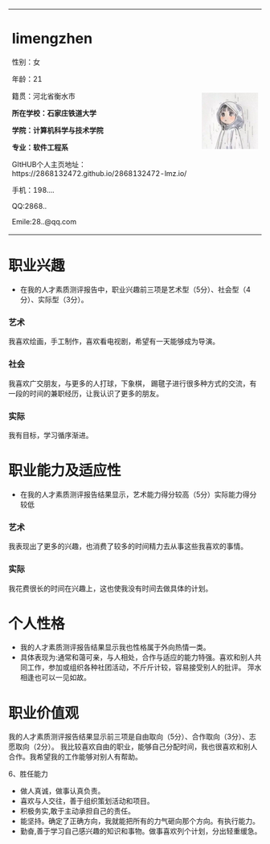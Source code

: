 <table border="0">
  <tr>
    <td width="75%">
      <h1>limengzhen</h1>
      <p>性别：女</p>
      <p>年龄：21</p>
       <p>籍贯：河北省衡水市</p>
       <p><b>所在学校：石家庄铁道大学</b></p>
       <p><b>学院：计算机科学与技术学院</b></p>
       <p><b>专业：软件工程系</b></p>
      <p>GItHUB个人主页地址：https://2868132472.github.io/2868132472-lmz.io/</p>
      <p>手机：198....</p>
      <p>QQ:2868..</p>
      <p>Emile:28..@qq.com</p>
    </td>
     <td width="25%">
      <img src="/3.jpg" width="100%">
    </td>
  </tr>
</table>

# 职业兴趣
- 在我的人才素质测评报告中，职业兴趣前三项是艺术型（5分）、社会型（4分）、实际型（3分）。

### 艺术
 我喜欢绘画，手工制作，喜欢看电视剧，希望有一天能够成为导演。
### 社会
 我喜欢广交朋友，与更多的人打球，下象棋， 踢毽子进行很多种方式的交流，有一段的时间的兼职经历，让我认识了更多的朋友。
### 实际
 我有目标，学习循序渐进。

# 职业能力及适应性
- 在我的人才素质测评报告结果显示，艺术能力得分较高（5分）实际能力得分较低
### 艺术
 我表现出了更多的兴趣，也消费了较多的时间精力去从事这些我喜欢的事情。
### 实际
 我花费很长的时间在兴趣上，这也使我没有时间去做具体的计划。

# 个人性格
- 我的人才素质测评报告结果显示我也性格属于外向热情一类。
- 具体表现为:通常和蔼可亲，与人相处，合作与适应的能力特强。喜欢和别人共同工作，参加或组织各种社团活动，不斤斤计较，容易接受别人的批评。
萍水相逢也可以一见如故。

# 职业价值观
我的人才素质测评报告结果显示前三项是自由取向（5分）、合作取向（3分）、志愿取向（2分）。
 我比较喜欢自由的职业，能够自己分配时间，我也很喜欢和别人合作。我希望我的工作能够对别人有帮助。

6、胜任能力
- 做人真诚，做事认真负责。
- 喜欢与人交往，善于组织策划活动和项目。
- 积极务实,敢于主动承担自己的责任。
- 能坚持。确定了正确方向，我就能把所有的力气砸向那个方向。有执行能力。
- 勤奋,善于学习自己感兴趣的知识和事物。做事喜欢列个计划，分出轻重缓急。
